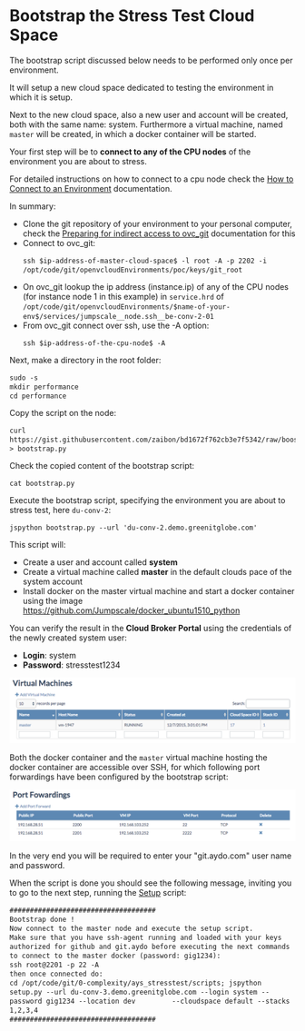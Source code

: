 # Bootstrap the Stress Test Cloud Space

The bootstrap script discussed below needs to be performed only once per environment.

It will setup a new cloud space dedicated to testing the environment in which it is setup.

Next to the new cloud space, also a new user and account will be created, both with the same name: system. Furthermore a virtual machine, named `master` will be created, in which a docker container will be started.  

Your first step will be to **connect to any of the CPU nodes** of the environment you are about to stress.

For detailed instructions on how to connect to a cpu node check the [How to Connect to an Environment](../../Sysadmin/connect.md) documentation.

In summary:
- Clone the git repository of your environment to your personal computer, check the [Preparing for indirect access to ovc_git](../../Sysadmin/preparing_for_indirect_access.md) documentation for this
- Connect to ovc_git:
  ```
  ssh $ip-address-of-master-cloud-space$ -l root -A -p 2202 -i /opt/code/git/openvcloudEnvironments/poc/keys/git_root
  ```
- On ovc_git lookup the ip address (instance.ip) of any of the CPU nodes (for instance node 1 in this example) in `service.hrd` of `/opt/code/git/openvcloudEnvironments/$name-of-your-env$/services/jumpscale__node.ssh__be-conv-2-01`
- From ovc_git connect over ssh, use the -A option:
  ```
  ssh $ip-address-of-the-cpu-node$ -A
  ```

Next, make a directory in the root folder:
````
sudo -s
mkdir performance
cd performance
````

Copy the script on the node:
```
curl https://gist.githubusercontent.com/zaibon/bd1672f762cb3e7f5342/raw/boostrap.py > bootstrap.py
```

Check the copied content of the bootstrap script:
````
cat bootstrap.py
````

Execute the bootstrap script, specifying the environment you are about to stress test, here `du-conv-2`:
```
jspython bootstrap.py --url 'du-conv-2.demo.greenitglobe.com'
```

This script will:
- Create a user and account called **system**
- Create a virtual machine called **master** in the default clouds pace of the system account
- Install docker on the master virtual machine and start a docker container using the image https://github.com/Jumpscale/docker_ubuntu1510_python

You can verify the result in the **Cloud Broker Portal** using the credentials of the newly created system user:
 * **Login**: system  
 * **Password**: stresstest1234

![](master.png)

Both the docker container and the `master` virtual machine hosting the docker container are accessible over SSH, for which following port forwardings have been configured by the bootstrap script:

![](PortForwardings.png)

In the very end you will be required to enter your "git.aydo.com" user name and password.

When the script is done you should see the following message, inviting you to go to the next step, running the [Setup](setup.md) script:
```
####################################
Bootstrap done !
Now connect to the master node and execute the setup script.
Make sure that you have ssh-agent running and loaded with your keys authorized for github and git.aydo before executing the next commands
to connect to the master docker (password: gig1234):
ssh root@2201 -p 22 -A
then once connected do:
cd /opt/code/git/0-complexity/ays_stresstest/scripts; jspython setup.py --url du-conv-3.demo.greenitglobe.com --login system --password gig1234 --location dev         --cloudspace default --stacks 1,2,3,4
####################################
```
